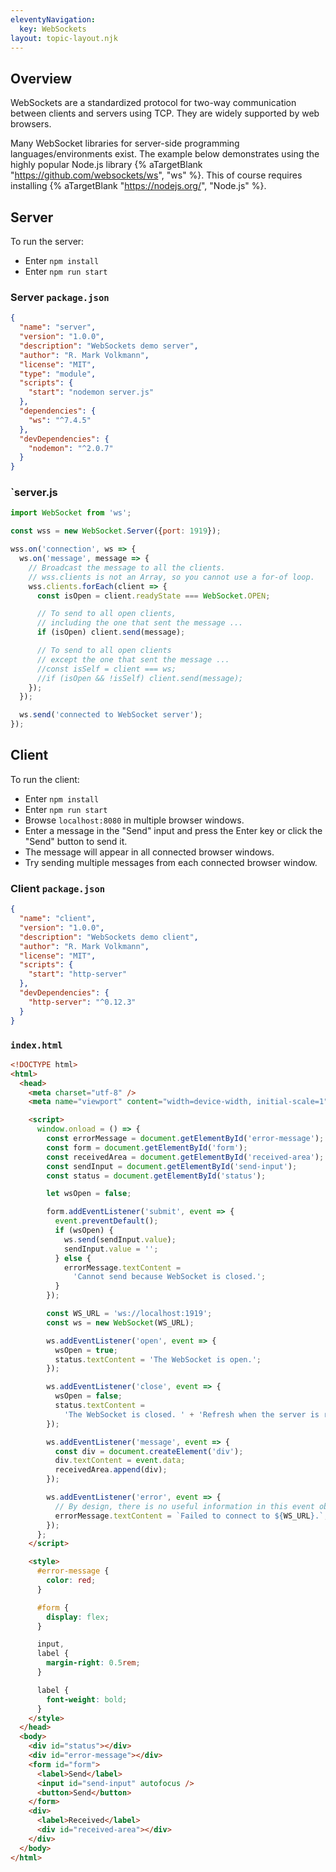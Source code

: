 ```yaml
---
eleventyNavigation:
  key: WebSockets
layout: topic-layout.njk
---
```


## Overview

WebSockets are a standardized protocol for two-way communication
between clients and servers using TCP.
They are widely supported by web browsers.

Many WebSocket libraries for server-side
programming languages/environments exist.
The example below demonstrates using the highly popular Node.js library
{% aTargetBlank "https://github.com/websockets/ws", "ws" %}.
This of course requires installing
{% aTargetBlank "https://nodejs.org/", "Node.js" %}.

## Server

To run the server:

- Enter `npm install`
- Enter `npm run start`

### Server `package.json`

```json
{
  "name": "server",
  "version": "1.0.0",
  "description": "WebSockets demo server",
  "author": "R. Mark Volkmann",
  "license": "MIT",
  "type": "module",
  "scripts": {
    "start": "nodemon server.js"
  },
  "dependencies": {
    "ws": "^7.4.5"
  },
  "devDependencies": {
    "nodemon": "^2.0.7"
  }
}
```

### `server.js

```js
import WebSocket from 'ws';

const wss = new WebSocket.Server({port: 1919});

wss.on('connection', ws => {
  ws.on('message', message => {
    // Broadcast the message to all the clients.
    // wss.clients is not an Array, so you cannot use a for-of loop.
    wss.clients.forEach(client => {
      const isOpen = client.readyState === WebSocket.OPEN;

      // To send to all open clients,
      // including the one that sent the message ...
      if (isOpen) client.send(message);

      // To send to all open clients
      // except the one that sent the message ...
      //const isSelf = client === ws;
      //if (isOpen && !isSelf) client.send(message);
    });
  });

  ws.send('connected to WebSocket server');
});
```

## Client

To run the client:

- Enter `npm install`
- Enter `npm run start`
- Browse `localhost:8080` in multiple browser windows.
- Enter a message in the "Send" input and
  press the Enter key or click the "Send" button to send it.
- The message will appear in all connected browser windows.
- Try sending multiple messages from each connected browser window.

### Client `package.json`

```json
{
  "name": "client",
  "version": "1.0.0",
  "description": "WebSockets demo client",
  "author": "R. Mark Volkmann",
  "license": "MIT",
  "scripts": {
    "start": "http-server"
  },
  "devDependencies": {
    "http-server": "^0.12.3"
  }
}
```

### `index.html`

```html
<!DOCTYPE html>
<html>
  <head>
    <meta charset="utf-8" />
    <meta name="viewport" content="width=device-width, initial-scale=1" />

    <script>
      window.onload = () => {
        const errorMessage = document.getElementById('error-message');
        const form = document.getElementById('form');
        const receivedArea = document.getElementById('received-area');
        const sendInput = document.getElementById('send-input');
        const status = document.getElementById('status');

        let wsOpen = false;

        form.addEventListener('submit', event => {
          event.preventDefault();
          if (wsOpen) {
            ws.send(sendInput.value);
            sendInput.value = '';
          } else {
            errorMessage.textContent =
              'Cannot send because WebSocket is closed.';
          }
        });

        const WS_URL = 'ws://localhost:1919';
        const ws = new WebSocket(WS_URL);

        ws.addEventListener('open', event => {
          wsOpen = true;
          status.textContent = 'The WebSocket is open.';
        });

        ws.addEventListener('close', event => {
          wsOpen = false;
          status.textContent =
            'The WebSocket is closed. ' + 'Refresh when the server is ready.';
        });

        ws.addEventListener('message', event => {
          const div = document.createElement('div');
          div.textContent = event.data;
          receivedArea.append(div);
        });

        ws.addEventListener('error', event => {
          // By design, there is no useful information in this event object.
          errorMessage.textContent = `Failed to connect to ${WS_URL}.`;
        });
      };
    </script>

    <style>
      #error-message {
        color: red;
      }

      #form {
        display: flex;
      }

      input,
      label {
        margin-right: 0.5rem;
      }

      label {
        font-weight: bold;
      }
    </style>
  </head>
  <body>
    <div id="status"></div>
    <div id="error-message"></div>
    <form id="form">
      <label>Send</label>
      <input id="send-input" autofocus />
      <button>Send</button>
    </form>
    <div>
      <label>Received</label>
      <div id="received-area"></div>
    </div>
  </body>
</html>
```
